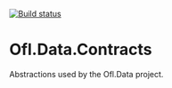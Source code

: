 [![Build status](https://ci.appveyor.com/api/projects/status/9hu6q99hdlfsmbe8?svg=true)](https://ci.appveyor.com/project/OneFrameLink/ofl-data-contracts)

# Ofl.Data.Contracts
Abstractions used by the Ofl.Data project.